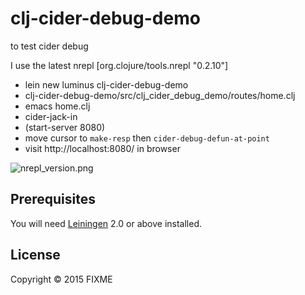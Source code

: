 # clj-cider-debug-demo

to test cider debug

I use the latest nrepl  [org.clojure/tools.nrepl "0.2.10"]

- lein new luminus clj-cider-debug-demo
- clj-cider-debug-demo/src/clj_cider_debug_demo/routes/home.clj
- emacs home.clj
- cider-jack-in
- (start-server 8080)
- move cursor to `make-resp` then `cider-debug-defun-at-point`
- visit http://localhost:8080/ in browser

![nrepl_version.png](nrepl)

## Prerequisites

You will need [Leiningen][1] 2.0 or above installed.

[1]: https://github.com/technomancy/leiningen

## License

Copyright © 2015 FIXME
